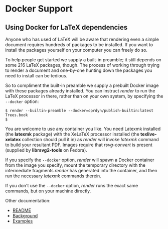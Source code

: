 Docker Support
==============

Using Docker for LaTeX dependencies
-----------------------------------


Anyone who has used of LaTeX will be aware that rendering even a simple document
requires hundreds of packages to be installed. If you want to install the
packages yourself on your computer you can freely do so.

To help people get started we supply a built-in preamble; it still depends on
some 216 LaTeX packages, though. The process of working through trying to render a
document and one-by-one hunting down the packages you need to install can be
tedious.

So to compliment the built-in preamble we supply a prebuilt Docker image with
these packages already installed. You can instruct _render_ to run the LaTeX
processor in there, rather than on your own system, by specifying the `--docker`
option:

```shell
$ render --builtin-preamble --docker=oprdyn/publish-builtin:latest Trees.book
$
```

You are welcome to use any container you like. You need Latexmk installed (the
**latexmk** package) with the XeLaTeX processor installed (the
**texlive-xelatex** collection should pull it in) as _render_ will invoke
_latexmk_ command to build your resultant PDF. Images require that
_rsvg-convert_ is present (supplied by **librsvg2-tools** on Fedora).

If you specify the `--docker` option, _render_ will spawn a Docker container
from the image you specify, mount the temporary directory with the intermediate
fragments _render_ has generated into the container, and then run the necessary
_latexmk_ commands therein.

If you don't use the `--docker` option, _render_ runs the exact same commands,
but on your machine directly.

Other documentation:

 - [README](../README.markdown)
 - [Background](Background.markdown)
 - [Examples](Examples.markdown)

